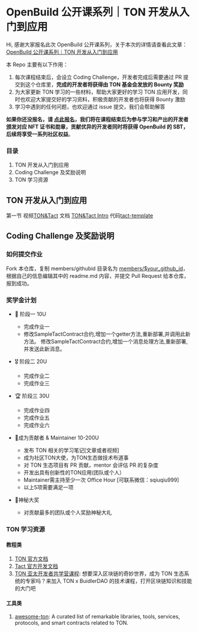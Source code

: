 # OpenBuild 公开课系列｜TON 开发从入门到应用

Hi, 感谢大家报名此次 OpenBuild 公开课系列，关于本次的详情请查看此文章：[OpenBuild 公开课系列｜TON 开发从入门到应用](https://mp.weixin.qq.com/s?__biz=MzU4Mjk1MTI2NA==&mid=2247489282&idx=1&sn=1691dd397a26272f0319279894aa06b2&chksm=fdb1df0dcac6561bd459482fc68dbfdc25ef02ac36f609b59b5500e4583175019faca83a7b23#rd)

本 Repo 主要有以下作用：

1. 每次课程结束后，会设立 Coding Challenge，开发者完成后需要通过 PR 提交到这个仓库里，**完成的开发者将获得由 TON 基金会发放的 Bounty 奖励**
2. 为大家更新 TON 学习的一些材料，帮助大家更好的学习 TON 应用开发，同时也欢迎大家提交好的学习资料，积极贡献的开发者也将获得 Bounty 激励
3. 学习中遇到的任何问题，也欢迎通过 issue 提交，我们会帮助解答

**如果你还没报名，请 [点此报名](https://openbuild.xyz/learn/challenges/2023609337)，我们将在课程结束后为参与学习和产出的开发者颁发对应 NFT 证书和勋章，贡献优异的开发者同时将获得 OpenBuild 的 SBT，后续将享受一系列社区权益**。

### 目录

1. TON 开发从入门到应用
2. Coding Challenge 及奖励说明
3. TON 学习资源

## TON 开发从入门到应用
第一节 视频[TON&Tact](https://openbuild.xyz/learn/challenges/2023609337)  文档 [TON&Tact Intro](https://github.com/0xOutOfGas/tact-learning)  代码[tact-template](https://github.com/0xOutOfGas/tact-template)


## Coding Challenge 及奖励说明
### 如何提交作业
Fork 本仓库，复制 members/githubid 目录名为 [members/$your_github_id](https://github.com/openbuildxyz/ton_bootcamp/tree/main/members/your_github_id)，根据自己的信息编辑其中的 readme.md 内容，并提交 Pull Request 给本仓库，报到成功。

### 奖学金计划
- 🏅 阶段一 10U
  - 完成作业一
  - 修改SampleTactContract合约,增加一个getter方法,重新部署,并调用此新方法。
    修改SampleTactContract合约,增加一个消息处理方法,重新部署,并发送此新消息。

- 🎖 阶段二 20U
  - 完成作业二
  - 完成作业三

- 🏆 阶段三 30U
  - 完成作业四
  - 完成作业五
  - 完成作业六

- 🌈成为贡献者 & Maintainer 10-200U
  - 发布 TON 相关的学习笔记[文章或者视频]
  - 成为社区TON大使，为TON生态做技术布道事
  - 对 TON 生态项目有 PR 贡献，mentor 会评估 PR 的复杂度
  - 开发出具有创新性的TON应用(团队或个人）
  - Maintainer需主持至少一次 Office Hour [可联系微信：sqiuqiu999]
  - 以上5项需要满足一项

- 🎁神秘大奖
  - 对贡献最多的团队或个人奖励神秘大礼


### TON 学习资源

#### 教程类

1. [TON 官方文档](https://docs.ton.org/)
1. [Tact 官方开发文档](https://docs.tact-lang.org/)
1. [TON 亚太开发者共学营课程](https://openbuild.xyz/learn/courses/99): 想要深入区块链的奇妙世界，成为 TON 生态系统的专家吗？来加入 TON x BuidlerDAO 的技术课程，打开区块链知识和技能的大门吧

#### 工具类

1. [awesome-ton](https://github.com/ton-community/awesome-ton): A curated list of remarkable libraries, tools, services, protocols, and smart contracts related to TON.

